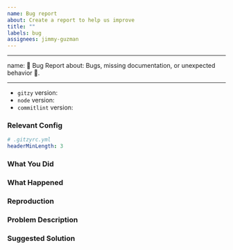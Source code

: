 ```yaml
---
name: Bug report
about: Create a report to help us improve
title: ""
labels: bug
assignees: jimmy-guzman
---
```


---

name: 🐛 Bug Report
about: Bugs, missing documentation, or unexpected behavior 🤔.

---

- `gitzy` version:
- `node` version:
- `commitlint` version:

### Relevant Config

```yml
# .gitzyrc.yml
headerMinLength: 3
```

### What You Did

### What Happened

### Reproduction

### Problem Description

### Suggested Solution
